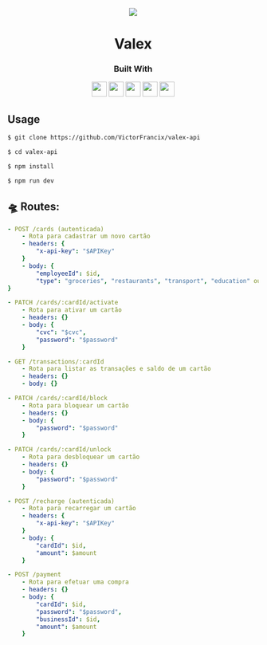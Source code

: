 <p align="center">
  <img  src="https://cdn.iconscout.com/icon/free/png-256/credit-card-2650080-2196542.png">
</p>
<h1 align="center">
  Valex
</h1>
<div align="center">

  <h3>Built With</h3>

  <img src="https://img.shields.io/badge/PostgreSQL-316192?style=for-the-badge&logo=postgresql&logoColor=white" height="30px"/>
  <img src="https://img.shields.io/badge/TypeScript-007ACC?style=for-the-badge&logo=typescript&logoColor=white" height="30px"/>
  <img src="https://img.shields.io/badge/Node.js-43853D?style=for-the-badge&logo=node.js&logoColor=white" height="30px"/>  
  <img src="https://img.shields.io/badge/Express.js-404D59?style=for-the-badge&logo=express.js&logoColor=white" height="30px"/>
  <img src="https://img.shields.io/badge/Heroku-430098?style=for-the-badge&logo=heroku&logoColor=white" height="30px"/>
  <!-- Badges source: https://dev.to/envoy_/150-badges-for-github-pnk -->
</div>

</p>

## Usage

```bash
$ git clone https://github.com/VictorFrancix/valex-api

$ cd valex-api

$ npm install

$ npm run dev
```

## 🛸 Routes:

```yml
- POST /cards (autenticada)
    - Rota para cadastrar um novo cartão
    - headers: {
        "x-api-key": "$APIKey"
    }
    - body: {
        "employeeId": $id,
        "type": "groceries", "restaurants", "transport", "education" ou "health"
}
```
```yml
- PATCH /cards/:cardId/activate
    - Rota para ativar um cartão
    - headers: {}
    - body: {
        "cvc": "$cvc",
        "password": "$password"
    }
```
```yml
- GET /transactions/:cardId
    - Rota para listar as transações e saldo de um cartão
    - headers: {}
    - body: {}
```
```yml
- PATCH /cards/:cardId/block
    - Rota para bloquear um cartão
    - headers: {}
    - body: {
        "password": "$password"
    }
```
```yml
- PATCH /cards/:cardId/unlock
    - Rota para desbloquear um cartão
    - headers: {}
    - body: {
        "password": "$password"
    }
```
```yml
- POST /recharge (autenticada)
    - Rota para recarregar um cartão
    - headers: {
        "x-api-key": "$APIKey"
    }
    - body: {
        "cardId": $id,
        "amount": $amount
    }
```
```yml
- POST /payment
    - Rota para efetuar uma compra
    - headers: {}
    - body: {
        "cardId": $id,
        "password": "$password",
        "businessId": $id,
        "amount": $amount
    }
```
